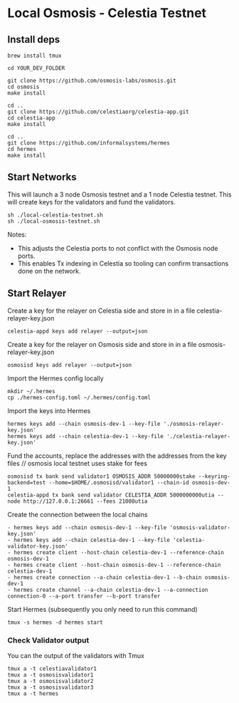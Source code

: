 # Local Osmosis - Celestia Testnet

## Install deps

```
brew install tmux

cd YOUR_DEV_FOLDER

git clone https://github.com/osmosis-labs/osmosis.git
cd osmosis
make install

cd ..
git clone https://github.com/celestiaorg/celestia-app.git
cd celestia-app
make install

cd ..
git clone https://github.com/informalsystems/hermes
cd hermes
make install
```

## Start Networks

This will launch a 3 node Osmosis testnet and a 1 node Celestia testnet.
This will create keys for the validators and fund the validators.

```
sh ./local-celestia-testnet.sh
sh ./local-osmosis-testnet.sh
```

Notes:

- This adjusts the Celestia ports to not conflict with the Osmosis node ports.
- This enables Tx indexing in Celestia so tooling can confirm transactions done on the network.

## Start Relayer

Create a key for the relayer on Celestia side and store in in a file celestia-relayer-key.json

```
celestia-appd keys add relayer --output=json
```

Create a key for the relayer on Osmosis side and store in in a file osmosis-relayer-key.json

```
osmosisd keys add relayer --output=json
```

Import the Hermes config locally

```
mkdir ~/.hermes
cp ./hermes-config.toml ~/.hermes/config.toml
```

Import the keys into Hermes

```
hermes keys add --chain osmosis-dev-1 --key-file './osmosis-relayer-key.json'
hermes keys add --chain celestia-dev-1 --key-file './celestia-relayer-key.json'
```

Fund the accounts, replace the addresses with the addresses from the key files
// osmosis local testnet uses stake for fees

```
osmosisd tx bank send validator1 OSMOSIS_ADDR 50000000stake --keyring-backend=test --home=$HOME/.osmosisd/validator1 --chain-id osmosis-dev-1
celestia-appd tx bank send validator CELESTIA_ADDR 5000000000utia --node http://127.0.0.1:26661 --fees 21000utia
```

Create the connection between the local chains

```
- hermes keys add --chain osmosis-dev-1 --key-file 'osmosis-validator-key.json'
- hermes keys add --chain celestia-dev-1 --key-file 'celestia-validator-key.json'
- hermes create client --host-chain celestia-dev-1 --reference-chain osmosis-dev-1
- hermes create client --host-chain osmosis-dev-1 --reference-chain celestia-dev-1
- hermes create connection --a-chain celestia-dev-1 --b-chain osmosis-dev-1
- hermes create channel --a-chain celestia-dev-1 --a-connection connection-0 --a-port transfer --b-port transfer
```

Start Hermes (subsequently you only need to run this command)

```
tmux -s hermes -d hermes start
```

### Check Validator output

You can the output of the validators with Tmux

```
tmux a -t celestiavalidator1
tmux a -t osmosisvalidator1
tmux a -t osmosisvalidator2
tmux a -t osmosisvalidator3
tmux a -t hermes
```

